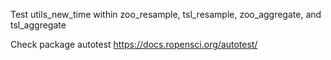 Test utils_new_time within zoo_resample, tsl_resample, zoo_aggregate, and tsl_aggregate



Check package autotest https://docs.ropensci.org/autotest/
